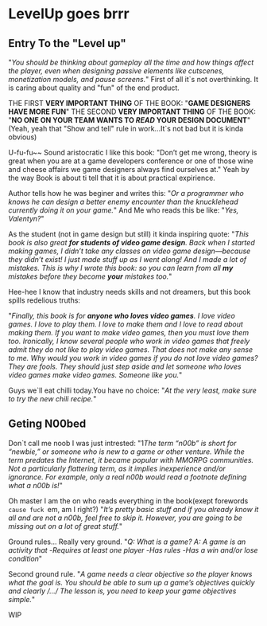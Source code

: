 # LevelUp goes brrr

## Entry To the "Level up"

"*You should be thinking about gameplay all the time and how things affect the player, even when designing passive elements like cutscenes, monetization models, and pause screens.*"
    First of all it`s not overthinking. It is caring about quality and "fun" of the end product.


THE FIRST **VERY IMPORTANT THING** OF THE BOOK:
            "**GAME DESIGNERS HAVE MORE FUN**"
THE SECOND **VERY IMPORTANT THING** OF THE BOOK:
            "**NO ONE ON YOUR TEAM WANTS TO *READ* YOUR DESIGN DOCUMENT**"
(Yeah, yeah that "Show and tell" rule in work...It`s not bad but it is kinda obvious)

U-fu-fu~~ Sound aristocratic I like this book:
"Don’t get me wrong, theory is great when you are at a game developers conference or one of those wine and cheese affairs we game designers always find ourselves at."
Yeah by the way Book is about ti tell that it is about practical expirience.

Author tells how he was beginer and writes this: 
"*Or a programmer who knows he can design a better enemy encounter than the knucklehead currently doing it on your game.*"
And Me who reads this be like: "*Yes, Valentyn?*"

As the student (not in game design but still) it kinda inspiring quote:
"*This book is also great **for students of video game design**. Back when I started making games, I didn’t take any classes on video game design—because they didn’t exist! I just made stuff up as I went along! And I made a lot of mistakes. This is why I wrote this book: so you can learn from all **my** mistakes before they become **your** mistakes too.*"

Hee-hee I know that industry needs skills and not dreamers, but this book spills redelious truths:

"*Finally, this book is for **anyone who loves video games**. I love video games. I love to play them. I love to make them and I love to read about making them. If you want to make video games, then you must love them too. Ironically, I know several people who work in video games that freely admit they do not like to play video games. That does not make any sense to me. Why would you work in video games if you do not love video games? They are fools. They should just step aside and let someone who loves video games make video games. Someone like you.*"

Guys we`ll eat chilli today.You have no choice:
"*At the very least, make sure to try the new chili recipe.*"

## Geting N00bed

Don`t call me noob I was just intrested:
"1*The term “n00b” is short for “newbie,” or someone who is new to a game or other venture. While the term predates the Internet, it became popular with MMORPG communities. Not a particularly flattering term, as it implies inexperience and/or ignorance. For example, only a real n00b would read a footnote defining what a n00b is!*"

Oh master I am the on who reads everything in the book(exept forewords `cause fuck `em, am I right?)
"*It’s pretty basic stuff and if you already know it all and are not a n00b, feel free to skip it. However, you are going to be missing out on a lot of great stuff.*"

Ground rules... Really very ground.
"*Q: What is a game?*
 *A: A game is an activity that*
    -*Requires at least one player*
    -*Has rules*
    -*Has a win and/or lose condition*"

Second ground rule.
"*A game needs a clear objective so the player knows what the goal is. You should be able to sum up a game’s objectives quickly and clearly /.../ The lesson is, you need to keep your game objectives simple.*"

WIP